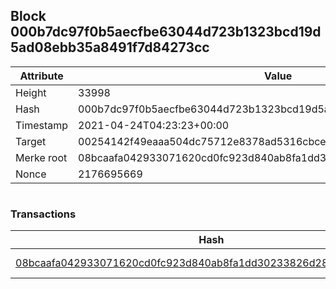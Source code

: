 ## Block 000b7dc97f0b5aecfbe63044d723b1323bcd19d5ad08ebb35a8491f7d84273cc

Attribute | Value
--- | ---
Height | 33998
Hash | 000b7dc97f0b5aecfbe63044d723b1323bcd19d5ad08ebb35a8491f7d84273cc
Timestamp | 2021-04-24T04:23:23+00:00
Target | 00254142f49eaaa504dc75712e8378ad5316cbcead634704b3734b6271167cc4
Merke root | 08bcaafa042933071620cd0fc923d840ab8fa1dd30233826d287d2481bfe15a5
Nonce | 2176695669

```

```

### Transactions

Hash | Amount
--- | ---
[08bcaafa042933071620cd0fc923d840ab8fa1dd30233826d287d2481bfe15a5](08bcaafa042933071620cd0fc923d840ab8fa1dd30233826d287d2481bfe15a5.md) | 10.00000000 SKEPTI 
